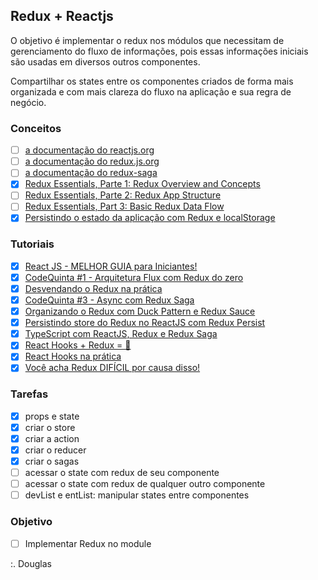 ## Redux + Reactjs

O objetivo é implementar o redux nos módulos que necessitam de gerenciamento do fluxo de informações, pois essas informações iniciais são usadas em diversos outros componentes.

Compartilhar os states entre os componentes criados de forma mais organizada e com mais clareza do fluxo na aplicação e sua regra de negócio. 

### Conceitos

- [ ] [a documentação do reactjs.org](https://pt-br.reactjs.org/docs/react-component.html)
- [ ] [a documentação do redux.js.org](https://redux.js.org/introduction/getting-started)
- [ ] [a documentação do redux-saga](https://redux-saga.js.org/)
- [x] [Redux Essentials, Parte 1: Redux Overview and Concepts](https://redux.js.org/tutorials/essentials/part-1-overview-concepts) 
- [ ] [Redux Essentials, Parte 2: Redux App Structure](https://redux.js.org/tutorials/essentials/part-2-app-structure)
- [ ] [Redux Essentials, Part 3: Basic Redux Data Flow](https://redux.js.org/tutorials/essentials/part-3-data-flow)
- [x] [Persistindo o estado da aplicação com Redux e localStorage](https://medium.com/@arojunior/persistindo-o-estado-da-aplica%C3%A7%C3%A3o-com-redux-e-localstorage-8cdffa9d5c6f) 

### Tutoriais 

- [x] [React JS - MELHOR GUIA para Iniciantes!](https://www.youtube.com/watch?v=Ws9WVHhNq5M) 
- [x] [CodeQuinta #1 - Arquitetura Flux com Redux do zero](https://www.youtube.com/watch?v=69e1MoUWE1g) 
- [x] [Desvendando o Redux na prática](https://www.youtube.com/watch?v=u99tNt3TZf8) 
- [x] [CodeQuinta #3 - Async com Redux Saga](https://www.youtube.com/watch?v=qU9DesjDJic) 
- [x] [Organizando o Redux com Duck Pattern e Redux Sauce](https://www.youtube.com/watch?v=q-If9n-tUyA) 
- [x] [Persistindo store do Redux no ReactJS com Redux Persist](https://www.youtube.com/watch?v=LGkNjt7k4UQ)
- [x] [TypeScript com ReactJS, Redux e Redux Saga](https://www.youtube.com/watch?v=OXxul6AvXNs)
- [x] [React Hooks + Redux = 💜](https://www.youtube.com/watch?v=7L7MhxjI4PE)
- [x] [React Hooks na prática](https://www.youtube.com/watch?v=6WB16wZS61c) 
- [x] [Você acha Redux DIFÍCIL por causa disso!](https://www.youtube.com/watch?v=1xbFstDfUXs) 

### Tarefas 

- [x] props e state 
- [x] criar o store
- [x] criar a action
- [x] criar o reducer
- [x] criar o sagas
- [ ] acessar o state com redux de seu componente
- [ ] acessar o state com redux de qualquer outro componente
- [ ] devList e entList: manipular states entre componentes

### Objetivo

- [ ] Implementar Redux no module

:. Douglas 